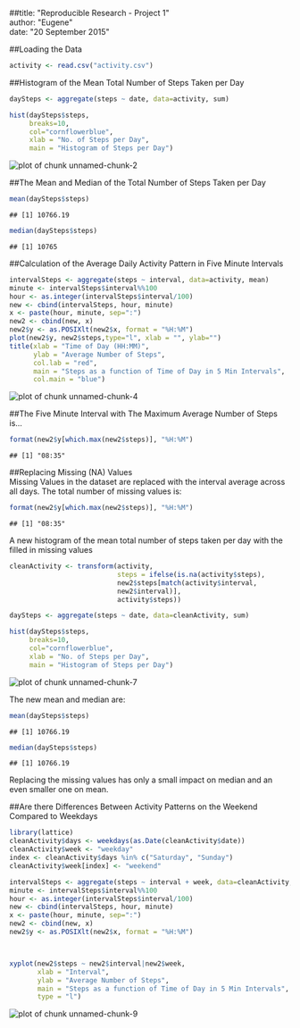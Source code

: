 ##title: "Reproducible Research - Project 1"  
author: "Eugene"  
date: "20 September 2015"  


##Loading the Data


```r
activity <- read.csv("activity.csv")
```

##Histogram of the Mean Total Number of Steps Taken per Day


```r
daySteps <- aggregate(steps ~ date, data=activity, sum)

hist(daySteps$steps, 
     breaks=10, 
     col="cornflowerblue", 
     xlab = "No. of Steps per Day", 
     main = "Histogram of Steps per Day")
```

![plot of chunk unnamed-chunk-2](figure/unnamed-chunk-2-1.png) 

##The Mean and Median of the Total Number of Steps Taken per Day


```r
mean(daySteps$steps)
```

```
## [1] 10766.19
```

```r
median(daySteps$steps)
```

```
## [1] 10765
```

##Calculation of the Average Daily Activity Pattern in Five Minute Intervals


```r
intervalSteps <- aggregate(steps ~ interval, data=activity, mean)
minute <- intervalSteps$interval%%100
hour <- as.integer(intervalSteps$interval/100)
new <- cbind(intervalSteps, hour, minute)
x <- paste(hour, minute, sep=":")
new2 <- cbind(new, x)
new2$y <- as.POSIXlt(new2$x, format = "%H:%M")
plot(new2$y, new2$steps,type="l", xlab = "", ylab="")
title(xlab = "Time of Day (HH:MM)",
      ylab = "Average Number of Steps", 
      col.lab = "red",
      main = "Steps as a function of Time of Day in 5 Min Intervals",
      col.main = "blue")
```

![plot of chunk unnamed-chunk-4](figure/unnamed-chunk-4-1.png) 

##The Five Minute Interval with The Maximum Average Number of Steps is...


```r
format(new2$y[which.max(new2$steps)], "%H:%M")
```

```
## [1] "08:35"
```

##Replacing Missing (NA) Values  
Missing Values in the dataset are replaced with the interval average across all days. The total number of missing values is:


```r
format(new2$y[which.max(new2$steps)], "%H:%M")
```

```
## [1] "08:35"
```

A new histogram of the mean total number of steps taken per day with the filled in missing values


```r
cleanActivity <- transform(activity, 
                           steps = ifelse(is.na(activity$steps), 
                           new2$steps[match(activity$interval, 
                           new2$interval)], 
                           activity$steps))

daySteps <- aggregate(steps ~ date, data=cleanActivity, sum)

hist(daySteps$steps, 
     breaks=10, 
     col="cornflowerblue", 
     xlab = "No. of Steps per Day", 
     main = "Histogram of Steps per Day")
```

![plot of chunk unnamed-chunk-7](figure/unnamed-chunk-7-1.png) 

The new mean and median are:


```r
mean(daySteps$steps)
```

```
## [1] 10766.19
```

```r
median(daySteps$steps)
```

```
## [1] 10766.19
```

Replacing the missing values has only a small impact on median and an even smaller one on mean.  

##Are there Differences Between Activity Patterns on the Weekend Compared to Weekdays


```r
library(lattice)
cleanActivity$days <- weekdays(as.Date(cleanActivity$date))
cleanActivity$week <- "weekday"
index <- cleanActivity$days %in% c("Saturday", "Sunday")
cleanActivity$week[index] <- "weekend"

intervalSteps <- aggregate(steps ~ interval + week, data=cleanActivity, mean)
minute <- intervalSteps$interval%%100
hour <- as.integer(intervalSteps$interval/100)
new <- cbind(intervalSteps, hour, minute)
x <- paste(hour, minute, sep=":")
new2 <- cbind(new, x)
new2$y <- as.POSIXlt(new2$x, format = "%H:%M")



xyplot(new2$steps ~ new2$interval|new2$week, 
       xlab = "Interval",
       ylab = "Average Number of Steps", 
       main = "Steps as a function of Time of Day in 5 Min Intervals",
       type = "l")
```

![plot of chunk unnamed-chunk-9](figure/unnamed-chunk-9-1.png) 


